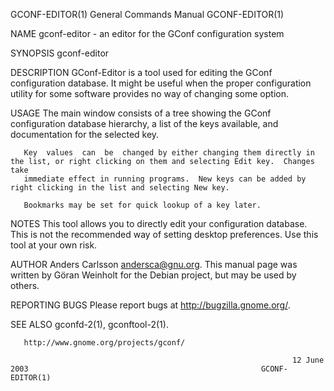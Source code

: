 GCONF-EDITOR(1)                                               General Commands Manual                                              GCONF-EDITOR(1)

NAME
       gconf-editor - an editor for the GConf configuration system

SYNOPSIS
       gconf-editor

DESCRIPTION
       GConf-Editor  is  a  tool  used for editing the GConf configuration database.  It might be useful when the proper configuration utility for
       some software provides no way of changing some option.

USAGE
       The main window consists of a tree showing the GConf configuration database hierarchy, a list of the keys available, and documentation  for
       the selected key.

       Key  values  can  be  changed by either changing them directly in the list, or right clicking on them and selecting Edit key.  Changes take
       immediate effect in running programs.  New keys can be added by right clicking in the list and selecting New key.

       Bookmarks may be set for quick lookup of a key later.

NOTES
       This tool allows you to directly edit your configuration database.  This is not the recommended way of setting  desktop  preferences.   Use
       this tool at your own risk.

AUTHOR
       Anders Carlsson <andersca@gnu.org>.
       This manual page was written by Göran Weinholt for the Debian project, but may be used by others.

REPORTING BUGS
       Please report bugs at http://bugzilla.gnome.org/.

SEE ALSO
       gconfd-2(1), gconftool-2(1).

       http://www.gnome.org/projects/gconf/

                                                                   12 June 2003                                                    GCONF-EDITOR(1)
